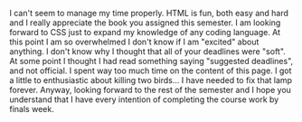 I can't seem to manage my time properly.  HTML is fun, both easy and hard and I really appreciate the book you assigned this semester.
I am looking forward to CSS just to expand my knowledge of any coding language.  At this point I am so overwhelmed I don't know if I am "excited" about anything.
I don't know why I thought that all of your deadlines were "soft".  At some point I thought I had read something saying "suggested deadlines", and not official.
I spent way too much time on the content of this page.  I got a little to enthusiastic about killing two birds... I have needed to fix that lamp forever.
Anyway, looking forward to the rest of the semester and I hope you understand that I have every intention of completing the course work by finals week.
